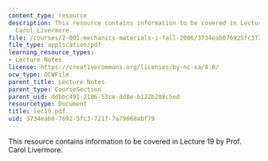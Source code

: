 ```yaml
---
content_type: resource
description: This resource contains information to be covered in Lecture 19 by Prof.
  Carol Livermore.
file: /courses/2-001-mechanics-materials-i-fall-2006/3734eab076925fc3721f7a79068abf79_lec19.pdf
file_type: application/pdf
learning_resource_types:
- Lecture Notes
license: https://creativecommons.org/licenses/by-nc-sa/4.0/
ocw_type: OCWFile
parent_title: Lecture Notes
parent_type: CourseSection
parent_uid: ddbbc491-2106-53ce-dd8e-b122b208c5ed
resourcetype: Document
title: lec19.pdf
uid: 3734eab0-7692-5fc3-721f-7a79068abf79
---
```

This resource contains information to be covered in Lecture 19 by Prof. Carol Livermore.